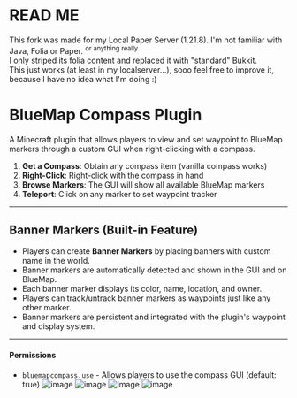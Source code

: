 # READ ME
This fork was made for my Local Paper Server (1.21.8). I'm not familiar with Java, Folia or Paper. <sup>or anything really</sup>  
I only striped its folia content and replaced it with "standard" Bukkit.  
This just works (at least in my localserver...), sooo feel free to improve it, because I have no idea what I'm doing :)

# BlueMap Compass Plugin

A Minecraft plugin that allows players to view and set waypoint to BlueMap markers through a custom GUI when right-clicking with a compass.

1. **Get a Compass**: Obtain any compass item (vanilla compass works)
2. **Right-Click**: Right-click with the compass in hand
3. **Browse Markers**: The GUI will show all available BlueMap markers
4. **Teleport**: Click on any marker to set waypoint tracker

---

## Banner Markers (Built-in Feature)

- Players can create **Banner Markers** by placing banners with custom name in the world.
- Banner markers are automatically detected and shown in the GUI and on BlueMap.
- Each banner marker displays its color, name, location, and owner.
- Players can track/untrack banner markers as waypoints just like any other marker.
- Banner markers are persistent and integrated with the plugin's waypoint and display system.

---

#### Permissions

- `bluemapcompass.use` - Allows players to use the compass GUI (default: true)
![image](https://github.com/user-attachments/assets/f441b45a-b614-4c72-8df0-97321f5c0939)
![image](https://github.com/user-attachments/assets/7cf55f70-4ef6-4fc8-a575-47712833889d)
![image](https://github.com/user-attachments/assets/a8fd7179-f8d4-427a-95bd-e53f5bcb0d38)
![image](https://github.com/user-attachments/assets/5d52debd-0758-4254-8518-5ffc1073bc2d)
